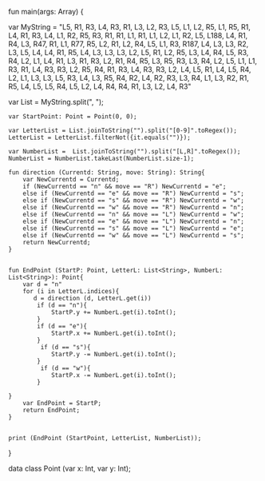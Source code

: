 fun main(args: Array<String>) {

var MyString = "L5, R1, R3, L4, R3, R1, L3, L2, R3, L5, L1, L2, R5, L1, R5, R1, L4, R1, R3, L4, L1, R2, R5, R3, R1, R1, L1, R1, L1, L2, L1, R2, L5, L188, L4, R1, R4, L3, R47, R1, L1, R77, R5, L2, R1, L2, R4, L5, L1, R3, R187, L4, L3, L3, R2, L3, L5, L4, L4, R1, R5, L4, L3, L3, L3, L2, L5, R1, L2, R5, L3, L4, R4, L5, R3, R4, L2, L1, L4, R1, L3, R1, R3, L2, R1, R4, R5, L3, R5, R3, L3, R4, L2, L5, L1, L1, R3, R1, L4, R3, R3, L2, R5, R4, R1, R3, L4, R3, R3, L2, L4, L5, R1, L4, L5, R4, L2, L1, L3, L3, L5, R3, L4, L3, R5, R4, R2, L4, R2, R3, L3, R4, L1, L3, R2, R1, R5, L4, L5, L5, R4, L5, L2, L4, R4, R4, R1, L3, L2, L4, R3"

var List = MyString.split(", ");

   
    var StartPoint: Point = Point(0, 0);
    
    var LetterList = List.joinToString("").split("[0-9]".toRegex());
    LetterList = LetterList.filterNot({it.equals("")});
    
    var NumberList =  List.joinToString("").split("[L,R]".toRegex());
    NumberList = NumberList.takeLast(NumberList.size-1);
    
    fun direction (Currentd: String, move: String): String{
        var NewCurrentd = Currentd;
        if (NewCurrentd == "n" && move == "R") NewCurrentd = "e";
        else if (NewCurrentd == "e" && move == "R") NewCurrentd = "s";
        else if (NewCurrentd == "s" && move == "R") NewCurrentd = "w";
        else if (NewCurrentd == "w" && move == "R") NewCurrentd = "n";
        else if (NewCurrentd == "n" && move == "L") NewCurrentd = "w";
        else if (NewCurrentd == "e" && move == "L") NewCurrentd = "n";
        else if (NewCurrentd == "s" && move == "L") NewCurrentd = "e";
        else if (NewCurrentd == "w" && move == "L") NewCurrentd = "s";
        return NewCurrentd;
    }
    

    fun EndPoint (StartP: Point, LetterL: List<String>, NumberL: List<String>): Point{
        var d = "n"
        for (i in LetterL.indices){
           d = direction (d, LetterL.get(i))
            if (d == "n"){
                StartP.y += NumberL.get(i).toInt();             
            }
            if (d == "e"){
                StartP.x += NumberL.get(i).toInt();             
            }
             if (d == "s"){
                StartP.y -= NumberL.get(i).toInt();             
            }
             if (d == "w"){
                StartP.x -= NumberL.get(i).toInt();             
            }
        
    }
        var EndPoint = StartP;
        return EndPoint;
    }
    

    print (EndPoint (StartPoint, LetterList, NumberList));
}

 data class Point (var x: Int, var y: Int);

